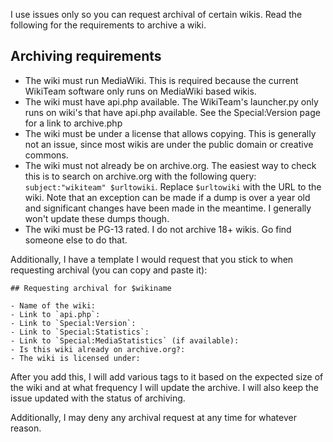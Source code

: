 I use issues only so you can request archival of certain wikis. Read the following for the requirements to archive a wiki.

## Archiving requirements
- The wiki must run MediaWiki. This is required because the current WikiTeam software only runs on MediaWiki based wikis.
- The wiki must have api.php available. The WikiTeam's launcher.py only runs on wiki's that have api.php available. See the Special:Version page for a link to archive.php
- The wiki must be under a license that allows copying. This is generally not an issue, since most wikis are under the public domain or creative commons.
- The wiki must not already be on archive.org. The easiest way to check this is to search on archive.org with the following query: `subject:"wikiteam" $urltowiki`. Replace `$urltowiki` with the URL to the wiki. Note that an exception can be made if a dump is over a year old and significant changes have been made in the meantime. I generally won't update these dumps though.
- The wiki must be PG-13 rated. I do not archive 18+ wikis. Go find someone else to do that.

Additionally, I have a template I would request that you stick to when requesting archival (you can copy and paste it):

    ## Requesting archival for $wikiname
    
    - Name of the wiki:
    - Link to `api.php`:
    - Link to `Special:Version`:
    - Link to `Special:Statistics`:
    - Link to `Special:MediaStatistics` (if available):
    - Is this wiki already on archive.org?:
    - The wiki is licensed under:
    
After you add this, I will add various tags to it based on the expected size of the wiki and at what frequency I will update the archive. I will also keep the issue updated with the status of archiving.

Additionally, I may deny any archival request at any time for whatever reason.
